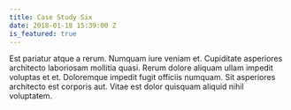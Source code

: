 ```yaml
---
title: Case Study Six
date: 2018-01-18 15:39:00 Z
is_featured: true
---
```


Est pariatur atque a rerum. Numquam iure veniam et. Cupiditate asperiores architecto laboriosam mollitia quasi. Rerum dolore aliquam ullam impedit voluptas et et. Doloremque impedit fugit officiis numquam. Sit asperiores architecto est corporis aut. Vitae est dolor quisquam aliquid nihil voluptatem.